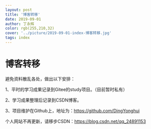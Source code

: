 ```yaml
---
layout: post
title: '博客转移'
date: 2019-09-01
author: 丁永辉
color: rgb(255,210,32)
cover: '../picture/2019-09-01-index-博客转移.jpg'
tags: index
---
```


# 博客转移

避免资料散乱各处，做出以下安排：

1、平时的学习成果记录到Gitee的study项目。（目前暂时私有）

2、学习成果整理后记录到CSDN博客。

3、项目维护在Github上，地址为：<https://github.com/DingYonghui>



个人网站不再更新，请移步CSDN：<https://blog.csdn.net/qq_24891153>